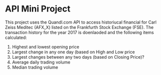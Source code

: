 # API Mini Project

This project uses the Quandl.com API to access historiucal financial for Carl Zeiss Meditec (AFX_X) listed on the Frankfurth Stock Exchange (FSE).
The transaction history for the year 2017 is doenlaoded and the following items calculated:
1. Highest and lowest opening price
2. Largest change in any one day (based on High and Low price
3. Largest changes between any two days (based on Closing Price)?
4. Average daily trading volume 
5. Median trading volume
